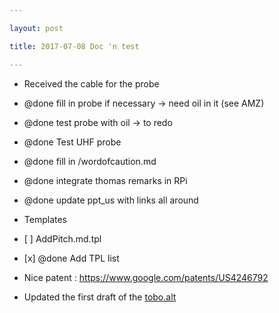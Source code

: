 ```yaml
---

layout: post

title: 2017-07-08 Doc 'n test

---
```



-   Received the cable for the probe
-   @done fill in probe if necessary -&gt; need oil in it (see AMZ)
-   @done test probe with oil -&gt; to redo
-   @done Test UHF probe
-   @done fill in /wordofcaution.md
-   @done integrate thomas remarks in RPi
-   @done update ppt\_us with links all around
-   Templates
-   \[ \] AddPitch.md.tpl
-   \[x\] @done Add TPL list
-   Nice patent : https://www.google.com/patents/US4246792

-   Updated the first draft of the
    [tobo.alt](/alt.tbo/draft.alt.tobo.v0.01pdf)

